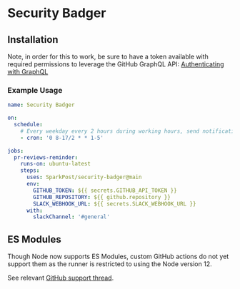 # Security Badger

## Installation

Note, in order for this to work, be sure to have a token available with required permissions to
leverage the GitHub GraphQL API:
[Authenticating with GraphQL](https://developer.github.com/v4/guides/forming-calls/#authenticating-with-graphql)

### Example Usage

```yml
name: Security Badger

on:
  schedule:
    # Every weekday every 2 hours during working hours, send notification
    - cron: '0 8-17/2 * * 1-5'

jobs:
  pr-reviews-reminder:
    runs-on: ubuntu-latest
    steps:
      uses: SparkPost/security-badger@main
      env:
        GITHUB_TOKEN: ${{ secrets.GITHUB_API_TOKEN }}
        GITHUB_REPOSITORY: ${{ github.repository }}
        SLACK_WEBHOOK_URL: ${{ secrets.SLACK_WEBHOOK_URL }}
      with:
        slackChannel: '#general'
```

## ES Modules

Though Node now supports ES Modules, custom GitHub actions do not yet support them as the runner is
restricted to using the Node version 12.

See relevant
[GitHub support thread](https://github.community/t/using-es6-modules-as-github-custom-action/126949).
